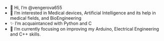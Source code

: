 - 👋 Hi, I’m @vengerova655
- 👀 I’m interested in Medical devices, Artificial Intelligence and its help in medical fields, and BioEngineering
- ✨ I’m acquaintanced with Python and C
- 🌱 I’m currently focusing on improving my Arduino, Electrical Engineering and C++ skills.

<!---
vengerova655/vengerova655 is a ✨ special ✨ repository because its `README.md` (this file) appears on your GitHub profile.
You can click the Preview link to take a look at your changes.
--->
